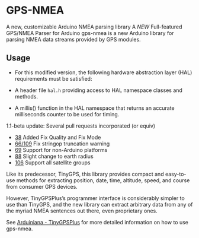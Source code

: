 # GPS-NMEA

A new, customizable Arduino NMEA parsing library
A *NEW* Full-featured GPS/NMEA Parser for Arduino
gps-nmea is a new Arduino library for parsing NMEA data streams provided by GPS modules.

## Usage

* For this modified version, the following hardware abstraction layer (HAL) requirements must be satisfied:

* A header file `hal.h` providing access to HAL namespace classes and methods.
* A millis() function in the HAL namespace that returns an accurate milliseconds counter to be used for timing.

1.1-beta update: Several pull requests incorporated (or equiv)

* [38](https://github.com/mikalhart/TinyGPSPlus/pull/38) Added Fix Quality and Fix Mode
* [66/109](https://github.com/mikalhart/TinyGPSPlus/pull/66) Fix stringop truncation warning
* [69](https://github.com/mikalhart/TinyGPSPlus/pull/69) Support for non-Arduino platforms
* [88](https://github.com/mikalhart/TinyGPSPlus/pull/88) Slight change to earth radius
* [106](https://github.com/mikalhart/TinyGPSPlus/pull/106) Support all satellite groups

Like its predecessor, TinyGPS, this library provides compact and easy-to-use methods for extracting position, date, time, altitude, speed, and course from consumer GPS devices.

However, TinyGPSPlus’s programmer interface is considerably simpler to use than TinyGPS, and the new library can extract arbitrary data from any of the myriad NMEA sentences out there, even proprietary ones.

See [Arduiniana - TinyGPSPlus](http://arduiniana.org/libraries/tinygpsplus/) for more detailed information on how to use gps-nmea.
